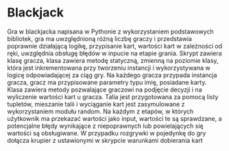 # Blackjack
Gra w blackjacka napisana w Pythonie z wykorzystaniem podstawowych bibliotek, gra ma uwzględnioną różną liczbę graczy i przedstawia poprawnie działającą logikę, przypisanie kart, wartości kart w zależności od ręki, uwzględnia obsługę błędów w inpucie na etapie grania. Skrypt zawiera klasę gracza, klasa zawiera metodę statyczną, zmienną na poziomie klasy, która jest inkrementowana przy tworzeniu instancji i wykorzystywana w logicę odpowiadającej za ciąg gry. Na każdego gracza przypada instancja gracza, gracz ma przypisowane parametry typu imię, posiadane karty. Klasa zawiera metody pozwalające graczowi na podjęcie decyzji i na wyliczenie wartości kart u gracza. Talia jest przygotowana za pomocą listy tupletów, mieszanie talii i wyciąganie kart jest zasymulowane z wykorzystaniem modułu random. Na każdym z etapów, w których użytkownik ma przekazać wartości jako input, wartości te są sprawdzane, a potencjalne błędy wynikające z niepoprawnych lub powielających się wartości są obsługiwane. W przypadku rozgrywki w pojedynkę do gry dołącza krupier z ustawionymi w skrypcie warunkami dobierania kart
